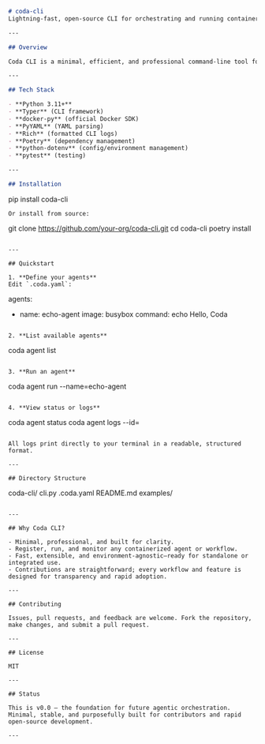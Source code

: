 ```markdown
# coda-cli
Lightning-fast, open-source CLI for orchestrating and running containerized AI agents and workflows.

---

## Overview

Coda CLI is a minimal, efficient, and professional command-line tool for AI agent orchestration. Register, launch, and monitor Dockerized agents using a simple, clear interface. Focus on clarity and rapid development at every step; Coda CLI is highly portable and designed for both immediate utility and effortless future integration—locally or across environments.

---

## Tech Stack

- **Python 3.11+**
- **Typer** (CLI framework)
- **docker-py** (official Docker SDK)
- **PyYAML** (YAML parsing)
- **Rich** (formatted CLI logs)
- **Poetry** (dependency management)
- **python-dotenv** (config/environment management)
- **pytest** (testing)

---

## Installation

```
pip install coda-cli
```
Or install from source:
```
git clone https://github.com/your-org/coda-cli.git
cd coda-cli
poetry install
```

---

## Quickstart

1. **Define your agents**  
Edit `.coda.yaml`:
```
agents:
  - name: echo-agent
    image: busybox
    command: echo Hello, Coda
```

2. **List available agents**
```
coda agent list
```

3. **Run an agent**
```
coda agent run --name=echo-agent
```

4. **View status or logs**
```
coda agent status
coda agent logs --id=<task-id>
```

All logs print directly to your terminal in a readable, structured format.

---

## Directory Structure

```
coda-cli/
  cli.py
  .coda.yaml
  README.md
  examples/
```

---

## Why Coda CLI?

- Minimal, professional, and built for clarity.
- Register, run, and monitor any containerized agent or workflow.
- Fast, extensible, and environment-agnostic—ready for standalone or integrated use.
- Contributions are straightforward; every workflow and feature is designed for transparency and rapid adoption.

---

## Contributing

Issues, pull requests, and feedback are welcome. Fork the repository, make changes, and submit a pull request.

---

## License

MIT

---

## Status

This is v0.0 – the foundation for future agentic orchestration. Minimal, stable, and purposefully built for contributors and rapid open-source development.

---
